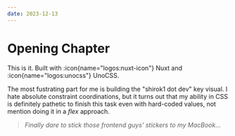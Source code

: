```yaml
---
date: 2023-12-13
---
```


# Opening Chapter

This is it. Built with :icon{name="logos:nuxt-icon"} Nuxt and :icon{name="logos:unocss"} UnoCSS.

The most fustrating part for me is building the "shirok1 dot dev" key visual. I hate absolute constraint coordinations, but it turns out that my ability in CSS is definitely pathetic to finish this task even with hard-coded values, not mention doing it in a *flex* approach.

> *Finally dare to stick those frontend guys' stickers to my MacBook...*
